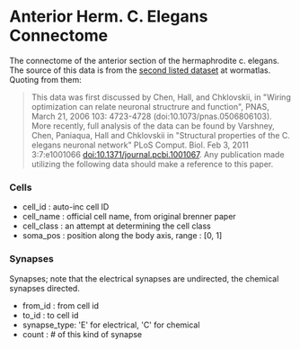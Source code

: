Anterior Herm. C. Elegans Connectome
====================================

The connectome of the anterior section of the hermaphrodite c. elegans. The source
of this data is from the [second listed dataset](http://www.wormatlas.org/neuronalwiring.html#NeuronalconnectivityII) at wormatlas. Quoting from them:

> This data was first discussed by Chen, Hall, and Chklovskii, in "Wiring 
optimization can relate neuronal structrure and function", PNAS, March 21, 2006 103: 4723-4728 (doi:10.1073/pnas.0506806103). More recently, full analysis of the 
data can be found by Varshney, Chen, Paniaqua, Hall and Chklovskii in "Structural 
properties of the C. elegans neuronal network" PLoS Comput. Biol. Feb 3, 
2011 3:7:e1001066 [doi:10.1371/journal.pcbi.1001067](http://www.ploscompbiol.org/article/info%3Adoi%2F10.1371%2Fjournal.pcbi.1001066). Any publication made utilizing the following data should make a reference to this paper.


### Cells

* cell_id : auto-inc cell ID
* cell_name : official cell name, from original brenner paper
* cell_class : an attempt at determining the cell class
* soma_pos : position along the body axis, range : [0, 1]


### Synapses

Synapses; note that the electrical synapses are undirected, the chemical synapses directed. 

* from_id : from cell id
* to_id : to cell id
* synapse_type: 'E' for electrical, 'C' for chemical 
* count : # of this kind of synapse


